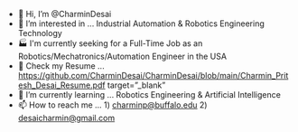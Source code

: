 - 👋 Hi, I’m @CharminDesai
- 👀 I’m interested in ... Industrial Automation & Robotics Engineering Technology
- 🏭 I'm currently seeking for a Full-Time Job as an Robotics/Mechatronics/Automation Engineer in the USA
- 📄 Check my Resume ... https://github.com/CharminDesai/CharminDesai/blob/main/Charmin_Pritesh_Desai_Resume.pdf target=”_blank”
- 🌱 I’m currently learning ... Robotics Engineering & Artificial Intelligence
- 📫 How to reach me ... 1) charminp@buffalo.edu 2) desaicharmin@gmail.com

